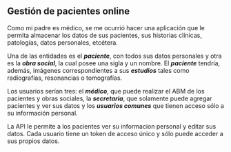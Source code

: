 ## Gestión de pacientes online

Como mi padre es médico, se me ocurrió hacer una aplicación que le permita almacenar los datos de sus pacientes, sus historias clínicas, patologías, datos personales, etcétera.

Una de las entidades es el ***paciente***, con todos sus datos personales y otra es la ***obra social***, la cual posee una sigla y un nombre.
El ***paciente*** tendría, además, imágenes correspondientes a sus ***estudios*** tales como radiografías, resonancias o tomografías.

Los usuarios serían tres: el ***médico***, que puede realizar el ABM de los pacientes y obras sociales, la ***secretaria***, que solamente puede agregar pacientes y ver sus datos y los ***usuarios comunes*** que tienen acceso sólo a su información personal.

La API le permite a los pacientes ver su informacion personal y editar sus datos. Cada usuario tiene un token de acceso único y sólo puede acceder a sus propios datos.
